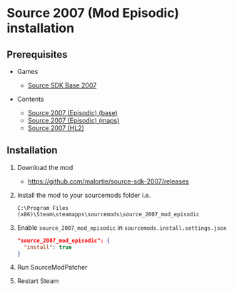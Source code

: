 # Source 2007 (Mod Episodic) installation

## Prerequisites

- Games
  - [Source SDK Base 2007](../../../game-installation/game-installation/source-sdk-base-2007.md)

- Contents
  - [Source 2007 (Episodic) (base)](../../../SourceContentInstaller/v0/content-installation/source-2007.md#episodic-base-content)
  - [Source 2007 (Episodic) (maps)](../../../SourceContentInstaller/v0/content-installation/source-2007.md#episodic-maps-content)
  - [Source 2007 (HL2)](../../../SourceContentInstaller/v0/content-installation/source-2007.md#hl2-content)

## Installation

1. Download the mod

   - <https://github.com/malortie/source-sdk-2007/releases>

2. Install the mod to your sourcemods folder i.e.

   ```text
   C:\Program Files (x86)\Steam\steamapps\sourcemods\source_2007_mod_episodic
   ```

3. Enable `source_2007_mod_episodic` in `sourcemods.install.settings.json`

   ```json
   "source_2007_mod_episodic": {
     "install": true
   }
   ```

4. Run SourceModPatcher
5. Restart Steam
